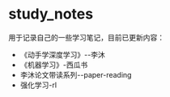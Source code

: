 # study_notes

用于记录自己的一些学习笔记，目前已更新内容：

+ 《动手学深度学习》--李沐
+ 《机器学习》-西瓜书
+ 李沐论文带读系列--paper-reading
+ 强化学习-rl

